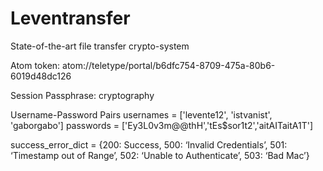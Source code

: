 # Leventransfer
State-of-the-art file transfer crypto-system

Atom token: atom://teletype/portal/b6dfc754-8709-475a-80b6-6019d48dc126

Session Passphrase:
cryptography

Username-Password Pairs
usernames = ['levente12', 'istvanist', 'gaborgabo']
passwords = ['Ey3L0v3m@@thH','tEs$sor1t2','aitAITaitA1T']

success_error_dict = {200: Success, 500: ‘Invalid Credentials’, 501: ‘Timestamp out of Range’, 502: ‘Unable to Authenticate’, 503: ‘Bad Mac’}

